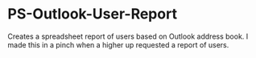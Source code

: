 # PS-Outlook-User-Report
Creates a spreadsheet report of users based on Outlook address book. I made this in a pinch when a higher up requested a report of users.
